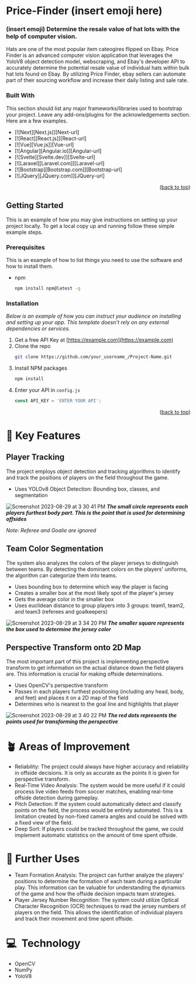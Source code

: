 # Price-Finder (insert emoji here)

### (insert emoji) Determine the resale value of hat lots with the help of computer vision.
Hats are one of the most popular item cateogires flipped on Ebay. Price Finder is an advanced computer vision application that leverages the YoloV8 object detection model, webscraping, and Ebay's developer API to accurately determine the potential resale value of individual hats within bulk hat lots found on Ebay. By utilizing Price Finder, ebay sellers can automate part of their sourcing workflow and increase their daily listing and sale rate. 

### Built With

This section should list any major frameworks/libraries used to bootstrap your project. Leave any add-ons/plugins for the acknowledgements section. Here are a few examples.

* [![Next][Next.js]][Next-url]
* [![React][React.js]][React-url]
* [![Vue][Vue.js]][Vue-url]
* [![Angular][Angular.io]][Angular-url]
* [![Svelte][Svelte.dev]][Svelte-url]
* [![Laravel][Laravel.com]][Laravel-url]
* [![Bootstrap][Bootstrap.com]][Bootstrap-url]
* [![JQuery][JQuery.com]][JQuery-url]

<p align="right">(<a href="#readme-top">back to top</a>)</p>



<!-- GETTING STARTED -->
## Getting Started

This is an example of how you may give instructions on setting up your project locally.
To get a local copy up and running follow these simple example steps.

### Prerequisites

This is an example of how to list things you need to use the software and how to install them.
* npm
  ```sh
  npm install npm@latest -g
  ```

### Installation

_Below is an example of how you can instruct your audience on installing and setting up your app. This template doesn't rely on any external dependencies or services._

1. Get a free API Key at [https://example.com](https://example.com)
2. Clone the repo
   ```sh
   git clone https://github.com/your_username_/Project-Name.git
   ```
3. Install NPM packages
   ```sh
   npm install
   ```
4. Enter your API in `config.js`
   ```js
   const API_KEY = 'ENTER YOUR API';
   ```

<p align="right">(<a href="#readme-top">back to top</a>)</p>













# 🔑 Key Features
## Player Tracking
The project employs object detection and tracking algorithms to identify and track the positions of players on the field throughout the game.
- Uses YOLOv8 Object Detection: Bounding box, classes, and segmentation

![Screenshot 2023-08-29 at 3 30 41 PM](https://github.com/SACUCD/SoccerOffsideTracker/assets/54915593/6a5fa29a-cd3d-4efa-b6dc-80440241b970)
***The small circle represents each players furthest body part. This is the point that is used for determining offsides***

*Note: Referee and Goalie are ignored*

## Team Color Segmentation
The system also analyzes the colors of the player jerseys to distinguish between teams. By detecting the dominant colors on the players' uniforms, the algorithm can categorize them into teams.

- Uses bounding box to determine which way the player is facing
- Creates a smaller box at the most likely spot of the player's jersey
- Gets the average color in the smaller box
- Uses euclidean distance to group players into 3 groups: team1, team2, and team3 (referees and goalkeepers)

![Screenshot 2023-08-29 at 3 34 20 PM](https://github.com/SACUCD/SoccerOffsideTracker/assets/54915593/997e5746-d37a-40d5-bad7-ed487c5488ac)
***The smaller square represents the box used to determine the jersey color***

## Perspective Transform onto 2D Map
The most important part of this project is implementing perspective transform to get information on the actual distance down the field players are. This information is crucial for making offside determinations.

- Uses OpenCV's perspective transform
- Passes in each players furthest positioning (including any head, body, and feet) and places it on a 2D map of the field
- Determines who is nearest to the goal line and highlights that player

![Screenshot 2023-08-29 at 3 40 22 PM](https://github.com/SACUCD/SoccerOffsideTracker/assets/54915593/8b7bf324-b535-41a2-838f-3d49c8eca171)
***The red dots represents the points used for transforming the perspective***

# 🪴 Areas of Improvement
- Reliability: The project could always have higher accuracy and reliability in offside decisions. It is only as accurate as the points it is given for perspective transform.
- Real-Time Video Analysis: The system would be more useful if it could process live video feeds from soccer matches, enabling real-time offside detection during gameplay.
- Pitch Detection: If the system could automatically detect and classify points on the field, the process would be entirely automated. This is a limitation created by non-fixed camera angles and could be solved with a fixed view of the field.
- Deep Sort: If players could be tracked throughout the game, we could implement automatic statistics on the amount of time spent offside.

# 🚀 Further Uses
- Team Formation Analysis: The project can further analyze the players' positions to determine the formation of each team during a particular play. This information can be valuable for understanding the dynamics of the game and how the offside decision impacts team strategies.
- Player Jersey Number Recognition: The system could utilize Optical Character Recognition (OCR) techniques to read the jersey numbers of players on the field. This allows the identification of individual players and track their movement and time spent offside.

# 💻  Technology
- OpenCV
- NumPy
- YoloV8
